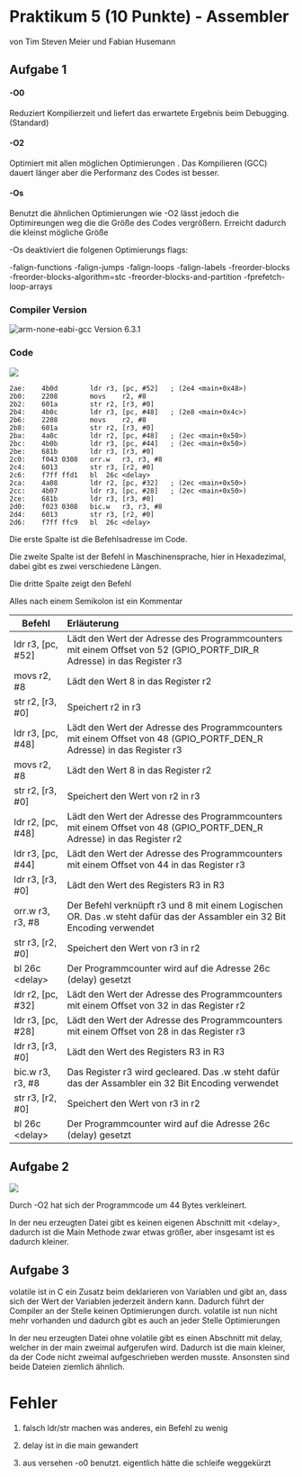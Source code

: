 # Praktikum 5 (10 Punkte) - Assembler

von Tim Steven Meier und Fabian Husemann

## Aufgabe 1

#### -O0

Reduziert Kompilierzeit und liefert das erwartete Ergebnis beim Debugging. (Standard)

#### -O2

Optimiert mit allen möglichen Optimierungen . Das Kompilieren (GCC) dauert länger aber die Performanz des Codes ist besser.

#### -Os

Benutzt die ähnlichen Optimierungen wie -O2 lässt jedoch die Optimireungen weg die die Größe des Codes vergrößern. Erreicht dadurch die kleinst mögliche Größe

-Os deaktiviert die folgenen Optimierungs flags:

-falign-functions  -falign-jumps  -falign-loops 
-falign-labels  -freorder-blocks  -freorder-blocks-algorithm=stc 
-freorder-blocks-and-partition  -fprefetch-loop-arrays

### Compiler Version

![arm-none-eabi-gcc Version 6.3.1](/home/tim_meier/Schreibtisch/Semester4/EmbeddedSystem/Abgabe5/Aufgabe1.2.png)

### Code

![](/home/tim_meier/Schreibtisch/Semester4/EmbeddedSystem/Abgabe5/makeAlles.PNG)


```assembly
2ae:	4b0d      	ldr	r3, [pc, #52]	; (2e4 <main+0x48>)
2b0:	2208      	movs	r2, #8
2b2:	601a      	str	r2, [r3, #0]
2b4:	4b0c      	ldr	r3, [pc, #48]	; (2e8 <main+0x4c>)
2b6:	2208      	movs	r2, #8
2b8:	601a      	str	r2, [r3, #0]
2ba:	4a0c      	ldr	r2, [pc, #48]	; (2ec <main+0x50>)
2bc:	4b0b      	ldr	r3, [pc, #44]	; (2ec <main+0x50>)
2be:	681b      	ldr	r3, [r3, #0]
2c0:	f043 0308 	orr.w	r3, r3, #8
2c4:	6013      	str	r3, [r2, #0]
2c6:	f7ff ffd1 	bl	26c <delay>
2ca:	4a08      	ldr	r2, [pc, #32]	; (2ec <main+0x50>)
2cc:	4b07      	ldr	r3, [pc, #28]	; (2ec <main+0x50>)
2ce:	681b      	ldr	r3, [r3, #0]
2d0:	f023 0308 	bic.w	r3, r3, #8
2d4:	6013      	str	r3, [r2, #0]
2d6:	f7ff ffc9 	bl	26c <delay>
```



Die erste Spalte ist die Befehlsadresse im Code.

Die zweite Spalte ist der Befehl in Maschinensprache, hier in Hexadezimal, dabei gibt es zwei verschiedene Längen.

Die dritte Spalte zeigt den Befehl

Alles nach einem Semikolon ist ein Kommentar




| Befehl               | Erläuterung                                                  |
| -------------------- | :----------------------------------------------------------- |
| ldr	r3, [pc, #52] | Lädt den Wert der Adresse des Programmcounters mit einem Offset von 52 (GPIO_PORTF_DIR_R Adresse) in das Register r3 |
| movs	r2, #8       | Lädt den Wert 8 in das Register r2                           |
| str	r2, [r3, #0]  | Speichert r2 in r3                                           |
| ldr	r3, [pc, #48] | Lädt den Wert der Adresse des Programmcounters mit einem Offset von 48 (GPIO_PORTF_DEN_R Adresse) in das Register r3 |
| movs	r2, #8       | Lädt den Wert 8 in das Register r2                           |
| str	r2, [r3, #0]  | Speichert den Wert von r2 in r3                              |
| ldr	r2, [pc, #48] | Lädt den Wert der Adresse des Programmcounters mit einem Offset von 48 (GPIO_PORTF_DEN_R Adresse) in das Register r2 |
| ldr	r3, [pc, #44] | Lädt den Wert der Adresse des Programmcounters mit einem Offset von 44 in das Register r3 |
| ldr	r3, [r3, #0]  | Lädt den Wert des Registers R3 in R3                         |
| orr.w	r3, r3, #8  | Der Befehl verknüpft r3 und 8 mit einem Logischen OR. Das .w steht dafür das der Assambler ein 32 Bit Encoding verwendet |
| str	r3, [r2, #0]  | Speichert den Wert von r3 in r2                              |
| bl	26c \<delay>   | Der Programmcounter wird auf die Adresse 26c (delay) gesetzt |
| ldr	r2, [pc, #32] | Lädt den Wert der Adresse des Programmcounters mit einem Offset von 32 in das Register r2 |
| ldr	r3, [pc, #28] | Lädt den Wert der Adresse des Programmcounters mit einem Offset von 28 in das Register r3 |
| ldr	r3, [r3, #0]  | Lädt den Wert des Registers R3 in R3                         |
| bic.w	r3, r3, #8  | Das Register r3 wird gecleared. Das .w steht dafür das der Assambler ein 32 Bit Encoding verwendet |
| str	r3, [r2, #0]  | Speichert den Wert von r3 in r2                              |
| bl	26c \<delay>   | Der Programmcounter wird auf die Adresse 26c (delay) gesetzt |





## Aufgabe 2

![](/home/tim_meier/Studium/git/Semester4/EmbeddedSystem/Abgabe5/makeAlles2.PNG)

Durch -O2 hat sich der Programmcode um 44 Bytes verkleinert.

In der neu erzeugten Datei gibt es keinen eigenen Abschnitt mit \<delay>, dadurch ist die Main Methode zwar etwas größer, aber insgesamt ist es dadurch kleiner.



## Aufgabe 3

volatile ist in C ein Zusatz beim deklarieren von Variablen und  gibt an, dass sich der Wert der Variablen jederzeit ändern kann. Dadurch führt der Compiler an der Stelle keinen Optimierungen durch. volatile ist nun nicht mehr vorhanden und dadurch gibt es auch an jeder Stelle Optimierungen

In der neu erzeugten Datei ohne volatile gibt es einen Abschnitt mit delay, welcher in der main zweimal aufgerufen wird. Dadurch ist die main kleiner, da der Code nicht zweimal aufgeschrieben werden musste. Ansonsten sind beide Dateien ziemlich ähnlich.





# Fehler

1. falsch ldr/str machen was anderes, ein Befehl zu wenig

2. delay ist in die main gewandert

3. aus versehen -o0 benutzt. eigentlich hätte die schleife weggekürzt


